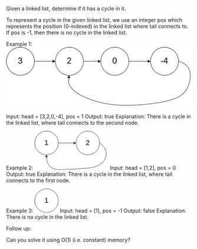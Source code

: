 Given a linked list, determine if it has a cycle in it.

To represent a cycle in the given linked list, we use an integer pos which represents the position (0-indexed) in the linked list where tail connects to. If pos is -1, then there is no cycle in the linked list.

 

Example 1:
![1](1.png)

Input: head = [3,2,0,-4], pos = 1
Output: true
Explanation: There is a cycle in the linked list, where tail connects to the second node.


Example 2:
![2](2.png)
Input: head = [1,2], pos = 0
Output: true
Explanation: There is a cycle in the linked list, where tail connects to the first node.


Example 3:
![2](3.png)
Input: head = [1], pos = -1
Output: false
Explanation: There is no cycle in the linked list.


 

Follow up:

Can you solve it using O(1) (i.e. constant) memory?
